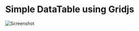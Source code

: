# Simple DataTable using Gridjs
![Screenshot](https://i.ibb.co/Z2HgWP6/Screenshot-from-2020-08-29-23-35-11.png)